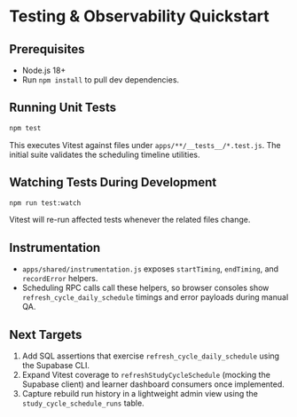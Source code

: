 # Testing & Observability Quickstart

## Prerequisites

- Node.js 18+
- Run `npm install` to pull dev dependencies.

## Running Unit Tests

```sh
npm test
```

This executes Vitest against files under `apps/**/__tests__/*.test.js`. The initial suite validates the scheduling timeline utilities.

## Watching Tests During Development

```sh
npm run test:watch
```

Vitest will re-run affected tests whenever the related files change.

## Instrumentation

- `apps/shared/instrumentation.js` exposes `startTiming`, `endTiming`, and `recordError` helpers.
- Scheduling RPC calls call these helpers, so browser consoles show `refresh_cycle_daily_schedule` timings and error payloads during manual QA.

## Next Targets

1. Add SQL assertions that exercise `refresh_cycle_daily_schedule` using the Supabase CLI.
2. Expand Vitest coverage to `refreshStudyCycleSchedule` (mocking the Supabase client) and learner dashboard consumers once implemented.
3. Capture rebuild run history in a lightweight admin view using the `study_cycle_schedule_runs` table.

